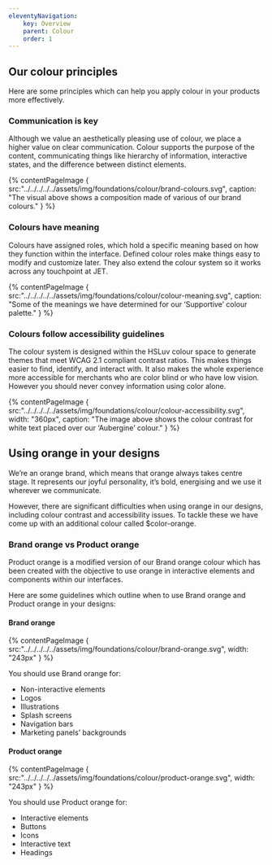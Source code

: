 ```yaml
---
eleventyNavigation:
    key: Overview
    parent: Colour
    order: 1
---
```

## Our colour principles

Here are some principles which can help you apply colour in your products more effectively.

### Communication is key

Although we value an aesthetically pleasing use of colour, we place a higher value on clear communication. Colour supports the purpose of the content, communicating things like hierarchy of information, interactive states, and the difference between distinct elements.

{% contentPageImage {
src:"../../../../../assets/img/foundations/colour/brand-colours.svg",
caption: "The visual above shows a composition made of various of our brand colours."
} %}

### Colours have meaning

Colours have assigned roles, which hold a specific meaning based on how they function within the interface. Defined colour roles make things easy to modify and customize later. They also extend the colour system so it works across any touchpoint at JET.

{% contentPageImage {
src:"../../../../../assets/img/foundations/colour/colour-meaning.svg",
caption: "Some of the meanings we have determined for our ‘Supportive’ colour palette."
} %}

### Colours follow accessibility guidelines

The colour system is designed within the HSLuv colour space to generate themes that meet WCAG 2.1 compliant contrast ratios. This makes things easier to find, identify, and interact with. It also makes the whole experience more accessible for merchants who are color blind or who have low vision. However you should never convey information using color alone.

{% contentPageImage {
src:"../../../../../assets/img/foundations/colour/colour-accessibility.svg",
width: "360px",
caption: "The image above shows the colour contrast for white text placed over our ‘Aubergine’ colour."
} %}

## Using orange in your designs

We’re an orange brand, which means that orange always takes centre stage. It represents our joyful personality, it’s bold, energising and we use it wherever we communicate.

However, there are significant difficulties when using orange in our designs, including colour contrast and accessibility issues. To tackle these we have come up with an additional colour called $color-orange.

### Brand orange vs Product orange

Product orange is a modified version of our Brand orange colour which has been created with the objective to use orange in interactive elements and components within our interfaces.

Here are some guidelines which outline when to use Brand orange and Product orange in your designs:

#### Brand orange

{% contentPageImage {
src:"../../../../../assets/img/foundations/colour/brand-orange.svg",
width: "243px"
} %}

You should use Brand orange for:
- Non-interactive elements
- Logos
- Illustrations
- Splash screens
- Navigation bars
- Marketing panels’ backgrounds

#### Product orange

{% contentPageImage {
src:"../../../../../assets/img/foundations/colour/product-orange.svg",
width: "243px"
} %}

You should use Product orange for:
- Interactive elements
- Buttons
- Icons
- Interactive text
- Headings
